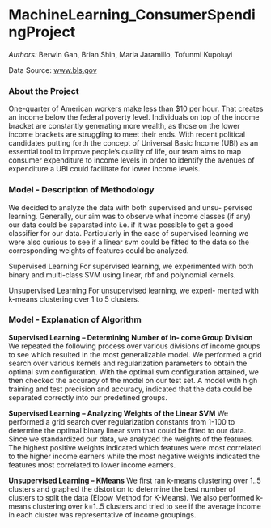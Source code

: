 # MachineLearning_ConsumerSpendingProject

<i>Authors:</i>
Berwin Gan,
Brian Shin,
Maria Jaramillo,
Tofunmi Kupoluyi

Data Source: www.bls.gov

### About the Project
One-quarter of American workers make less than $10 per hour. That creates an income below the federal poverty level. Individuals on top of the income bracket are constantly generating more wealth, as those on the lower income brackets are struggling to meet their ends. With recent political candidates putting forth the concept of Universal Basic Income (UBI) as an essential tool to improve people’s quality of life, our team aims to map consumer expenditure to income levels in order to identify the avenues of expenditure a UBI could facilitate for lower income levels.


### Model - Description of Methodology
We decided to analyze the data with both supervised and unsu- pervised learning. Generally, our aim was to observe what income classes (if any) our data could be separated into i.e. if it was possible to get a good classifier for our data. Particularly in the case of supervised learning we were also curious to see if a linear svm could be fitted to the data so the corresponding weights of features could be analyzed.

</b>Supervised Learning</b>
For supervised learning, we experimented with both binary and multi-class SVM using linear, rbf and polynomial kernels.

</b>Unsupervised Learning</b> 
For unsupervised learning, we experi- mented with k-means clustering over 1 to 5 clusters.

### Model - Explanation of Algorithm

<b>Supervised Learning – Determining Number of In- come Group Division</b>
We repeated the following process over various divisions of income groups to see which resulted in the most generalizable model. We performed a grid search over various kernels and regularization parameters to obtain the optimal svm configuration.
With the optimal svm configuration attained, we then checked the accuracy of the model on our test set.
A model with high training and test precision and accuracy, indicated that the data could be separated correctly into our predefined groups.

<b>Supervised Learning – Analyzing Weights of the Linear SVM</b>
We performed a grid search over regularization constants from 1-100 to determine the optimal binary linear svm that could be fitted to our data. Since we standardized our data, we analyzed the weights of the features. The highest positive weights indicated which features were most correlated to the higher income earners while the most negative weights indicated the features most correlated to
lower income earners.

<b>Unsupervised Learning – KMeans</b>
We first ran k-means clustering over 1..5 clusters and graphed the distortion to determine the best number of clusters to split the data
(Elbow Method for K-Means).
We also performed k-means clustering over k=1..5 clusters and
tried to see if the average income in each cluster was representative of income groupings.
